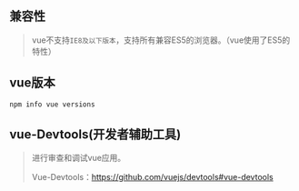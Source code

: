 ## 兼容性

> vue不支持`IE8及以下版本`，支持所有兼容ES5的浏览器。（vue使用了ES5的特性）



## vue版本

```shell
npm info vue versions
```



## vue-Devtools(开发者辅助工具)

> 进行审查和调试vue应用。
>
> Vue-Devtools：https://github.com/vuejs/devtools#vue-devtools















































